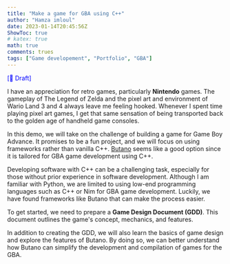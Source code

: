 ```yaml
---
title: "Make a game for GBA using C++"
author: "Hamza imloul"
date: 2023-01-14T20:45:56Z
ShowToc: true
# katex: true
math: true
comments: trues
tags: ["Game developement", "Portfolio", "GBA"]
---
```


<span style="color: blue;">[🚧 Draft]</span>

I have an appreciation for retro games, particularly **Nintendo** games. The gameplay of The Legend of Zelda and the pixel art and environment of Wario Land 3 and 4 always leave me feeling hooked. Whenever I spent time playing pixel art games, I get that same sensation of being transported back to the golden age of handheld game consoles.

In this demo, we will take on the challenge of building a game for Game Boy Advance. It promises to be a fun project, and we will focus on using frameworks rather than vanilla C++. [Butano](https://github.com/GValiente/butano) seems like a good option since it is tailored for GBA game development using C++.

Developing software with C++ can be a challenging task, especially for those without prior experience in software development. Although I am familiar with Python, we are limited to using low-end programming languages such as C++ or Nim for GBA game development. Luckily, we have found frameworks like Butano that can make the process easier.

To get started, we need to prepare a **Game Design Document (GDD)**. This document outlines the game's concept, mechanics, and features.

In addition to creating the GDD, we will also learn the basics of game design and explore the features of Butano. By doing so, we can better understand how Butano can simplify the development and compilation of games for the GBA.